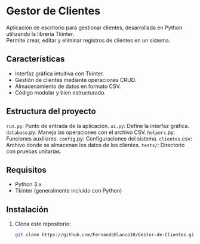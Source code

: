 # Gestor de Clientes

Aplicación de escritorio para gestionar clientes, desarrollada en Python utilizando la librería Tkinter.  
Permite crear, editar y eliminar registros de clientes en un sistema.

## Características

- Interfaz gráfica intuitiva con Tkinter.
- Gestión de clientes mediante operaciones CRUD.
- Almacenamiento de datos en formato CSV.
- Código modular y bien estructurado.

## Estructura del proyecto

`run.py`: Punto de entrada de la aplicación.
`ui.py`: Define la interfaz gráfica.
`database`.py: Maneja las operaciones con el archivo CSV.
`helpers`.py: Funciones auxiliares.
`config`.py: Configuraciones del sistema.
`clientes`.csv: Archivo donde se almacenan los datos de los clientes.
`tests/`: Directorio con pruebas unitarias.

## Requisitos

- Python 3.x
- Tkinter (generalmente incluido con Python)

## Instalación

1. Clona este repositorio:

   ```bash
   git clone https://github.com/FernandoBlanco10/Gestor-de-Clientes.git
